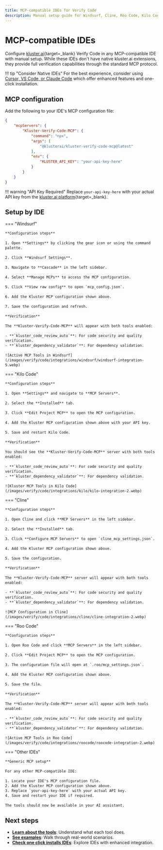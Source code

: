 ```yaml
---
title: MCP-compatible IDEs for Verify Code
description: Manual setup guide for Windsurf, Cline, Roo Code, Kilo Code, and other MCP-compatible IDEs to use kluster.ai Verify Code.
---
```


# MCP-compatible IDEs

Configure [kluster.ai](https://www.kluster.ai/){target=\_blank} Verify Code in any MCP-compatible IDE with manual setup. While these IDEs don't have native kluster.ai extensions, they provide full verification capabilities through the standard MCP protocol.

!!! tip "Consider Native IDEs"
    For the best experience, consider using [Cursor, VS Code, or Claude Code](/verify/integrations/ide/) which offer enhanced features and one-click installation.

## MCP configuration

Add the following to your IDE's MCP configuration file:

```json
{  
    "mcpServers": {  
        "Kluster-Verify-Code-MCP": {  
            "command": "npx",  
            "args": [  
                "@klusterai/kluster-verify-code-mcp@latest"  
            ],  
            "env": {  
                "KLUSTER_API_KEY": "your-api-key-here"  
            }  
        }  
    }  
}  
```

!!! warning "API Key Required"
    Replace `your-api-key-here` with your actual API key from the [kluster.ai platform](https://platform.kluster.ai){target=_blank}.

## Setup by IDE

=== "Windsurf"

    **Configuration steps**
    
    1. Open **Settings** by clicking the gear icon or using the command palette.
    
    2. Click **Windsurf Settings**.
    
    3. Navigate to **Cascade** in the left sidebar.
    
    4. Select **Manage MCPs** to access the MCP configuration.
    
    5. Click **View raw config** to open `mcp_config.json`.
    
    6. Add the Kluster MCP configuration shown above.
    
    7. Save the configuration and refresh.
    
    **Verification**
    
    The **Kluster-Verify-Code-MCP** will appear with both tools enabled:

    - **`kluster_code_review_auto`**: For code security and quality verification.
    - **`kluster_dependency_validator`**: For dependency validation.
    
    ![Active MCP Tools in Windsurf](/images/verify/code/integrations/windsurf/windsurf-integration-5.webp)

=== "Kilo Code"

    **Configuration steps**
    
    1. Open **Settings** and navigate to **MCP Servers**.
    
    2. Select the **Installed** tab.
    
    3. Click **Edit Project MCP** to open the MCP configuration.
    
    4. Add the Kluster MCP configuration shown above with your API key.
    
    5. Save and restart Kilo Code.
    
    **Verification**
    
    You should see the **Kluster-Verify-Code-MCP** server with both tools enabled:

    - **`kluster_code_review_auto`**: For code security and quality verification.
    - **`kluster_dependency_validator`**: For dependency validation.
    
    ![Kluster MCP Tools in Kilo Code](/images/verify/code/integrations/kilo/kilo-integration-2.webp)

=== "Cline"

    **Configuration steps**
    
    1. Open Cline and click **MCP Servers** in the left sidebar.
    
    2. Select the **Installed** tab.
    
    3. Click **Configure MCP Servers** to open `cline_mcp_settings.json`.
    
    4. Add the Kluster MCP configuration shown above.
    
    5. Save the configuration.
    
    **Verification**
    
    The **Kluster-Verify-Code-MCP** server will appear with both tools enabled:

    - **`kluster_code_review_auto`**: For code security and quality verification.
    - **`kluster_dependency_validator`**: For dependency validation.
    
    ![MCP Configuration in Cline](/images/verify/code/integrations/cline/cline-integration-2.webp)

=== "Roo Code"

    **Configuration steps**
    
    1. Open Roo Code and click **MCP Servers** in the left sidebar.
    
    2. Click **Edit Project MCP** to open the MCP configuration.
    
    3. The configuration file will open at `.roo/mcp_settings.json`.
    
    4. Add the Kluster MCP configuration shown above.
    
    5. Save the file.
    
    **Verification**
    
    The **Kluster-Verify-Code-MCP** server will appear with both tools enabled:

    - **`kluster_code_review_auto`**: For code security and quality verification.
    - **`kluster_dependency_validator`**: For dependency validation.
    
    ![Active MCP Tools in Roo Code](/images/verify/code/integrations/roocode/roocode-integration-2.webp)

=== "Other IDEs"

    **Generic MCP setup**
    
    For any other MCP-compatible IDE:
    
    1. Locate your IDE's MCP configuration file.
    2. Add the Kluster MCP configuration shown above.
    3. Replace `your-api-key-here` with your actual API key.
    4. Save and restart your IDE if required.
    
    The tools should now be available in your AI assistant.
    
## Next steps

- **[Learn about the tools](/verify/tools/)**: Understand what each tool does.
- **[See examples](/verify/examples/cursor-firebase-nextjs/)**: Walk through real-world scenarios.
- **[Check one click installs IDEs](/verify/integrations/ide/)**: Explore IDEs with enhanced integration.
